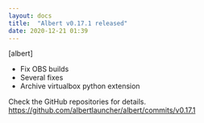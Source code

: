 ```yaml
---
layout: docs
title:  "Albert v0.17.1 released"
date: 2020-12-21 01:39
---
```


[albert]
* Fix OBS builds
* Several fixes
* Archive virtualbox python extension

Check the GitHub repositories for details.
https://github.com/albertlauncher/albert/commits/v0.17.1
